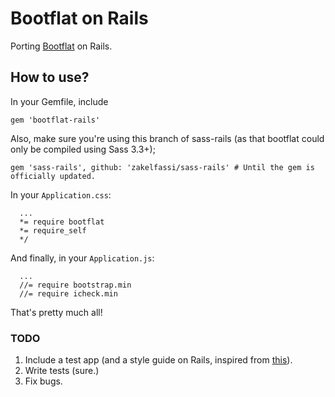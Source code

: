 # Bootflat on Rails

Porting [Bootflat](http://bootflat.github.io/) on Rails.

## How to use?

In your Gemfile, include
    
    gem 'bootflat-rails'

Also, make sure you're using this branch of sass-rails (as that bootflat could only be compiled using Sass 3.3+);

    gem 'sass-rails', github: 'zakelfassi/sass-rails' # Until the gem is officially updated.

In your `Application.css`:

      ...
      *= require bootflat
      *= require_self
      */

And finally, in your `Application.js`:
      
      ...
      //= require bootstrap.min
      //= require icheck.min

That's pretty much all!

### TODO

1. Include a test app (and a style guide on Rails, inspired from [this](http://bootflat.github.io/documentation.html)).
2. Write tests (sure.)
3. Fix bugs.
